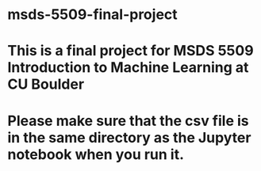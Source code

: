 # msds-5509-final-project
# This is a final project for MSDS 5509 Introduction to Machine Learning at CU Boulder
# Please make sure that the csv file is in the same directory as the Jupyter notebook when you run it.
